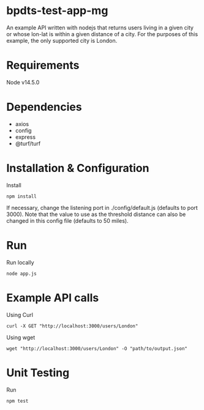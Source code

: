 # bpdts-test-app-mg
 
An example API written with nodejs that returns users living in a given city or whose lon-lat is within a given distance of a city. For the purposes of this example, the only supported city is London.

# Requirements

Node v14.5.0

# Dependencies
* axios
* config
* express
* @turf/turf

# Installation & Configuration
Install

`npm install`

If necessary, change the listening port in ./config/default.js (defaults to port 3000). 
Note that the value to use as the threshold distance can also be changed in this config file (defaults to 50 miles).

# Run
Run locally

`node app.js`

# Example API calls
Using Curl

`curl -X GET "http://localhost:3000/users/London"`

Using wget

`wget "http://localhost:3000/users/London" -O "path/to/output.json"`

# Unit Testing
Run 

`npm test`
